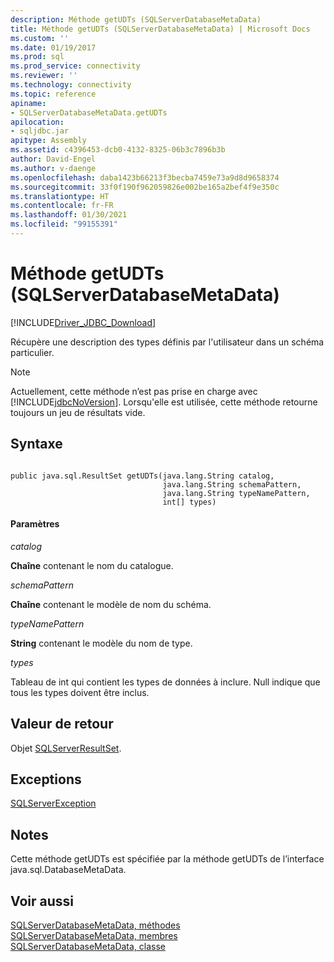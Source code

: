 ```yaml
---
description: Méthode getUDTs (SQLServerDatabaseMetaData)
title: Méthode getUDTs (SQLServerDatabaseMetaData) | Microsoft Docs
ms.custom: ''
ms.date: 01/19/2017
ms.prod: sql
ms.prod_service: connectivity
ms.reviewer: ''
ms.technology: connectivity
ms.topic: reference
apiname:
- SQLServerDatabaseMetaData.getUDTs
apilocation:
- sqljdbc.jar
apitype: Assembly
ms.assetid: c4396453-dcb0-4132-8325-06b3c7896b3b
author: David-Engel
ms.author: v-daenge
ms.openlocfilehash: daba1423b66213f3becba7459e73a9d8d9658374
ms.sourcegitcommit: 33f0f190f962059826e002be165a2bef4f9e350c
ms.translationtype: HT
ms.contentlocale: fr-FR
ms.lasthandoff: 01/30/2021
ms.locfileid: "99155391"
---
```

# <a name="getudts-method-sqlserverdatabasemetadata"></a>Méthode getUDTs (SQLServerDatabaseMetaData)
[!INCLUDE[Driver_JDBC_Download](../../../includes/driver_jdbc_download.md)]

  Récupère une description des types définis par l'utilisateur dans un schéma particulier.  
  
> [!NOTE]  
>  Actuellement, cette méthode n’est pas prise en charge avec [!INCLUDE[jdbcNoVersion](../../../includes/jdbcnoversion_md.md)]. Lorsqu'elle est utilisée, cette méthode retourne toujours un jeu de résultats vide.  
  
## <a name="syntax"></a>Syntaxe  
  
```  
  
public java.sql.ResultSet getUDTs(java.lang.String catalog,  
                                  java.lang.String schemaPattern,  
                                  java.lang.String typeNamePattern,  
                                  int[] types)  
```  
  
#### <a name="parameters"></a>Paramètres  
 *catalog*  
  
 **Chaîne** contenant le nom du catalogue.  
  
 *schemaPattern*  
  
 **Chaîne** contenant le modèle de nom du schéma.  
  
 *typeNamePattern*  
  
 **String** contenant le modèle du nom de type.  
  
 *types*  
  
 Tableau de int qui contient les types de données à inclure. Null indique que tous les types doivent être inclus.  
  
## <a name="return-value"></a>Valeur de retour  
 Objet [SQLServerResultSet](../../../connect/jdbc/reference/sqlserverresultset-class.md).  
  
## <a name="exceptions"></a>Exceptions  
 [SQLServerException](../../../connect/jdbc/reference/sqlserverexception-class.md)  
  
## <a name="remarks"></a>Notes  
 Cette méthode getUDTs est spécifiée par la méthode getUDTs de l’interface java.sql.DatabaseMetaData.  
  
## <a name="see-also"></a>Voir aussi  
 [SQLServerDatabaseMetaData, méthodes](../../../connect/jdbc/reference/sqlserverdatabasemetadata-methods.md)   
 [SQLServerDatabaseMetaData, membres](../../../connect/jdbc/reference/sqlserverdatabasemetadata-members.md)   
 [SQLServerDatabaseMetaData, classe](../../../connect/jdbc/reference/sqlserverdatabasemetadata-class.md)  
  
  
